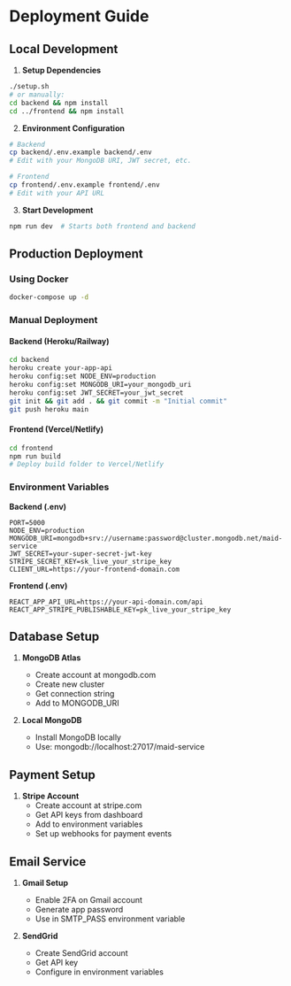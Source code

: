 # Deployment Guide

## Local Development

1. **Setup Dependencies**
```bash
./setup.sh
# or manually:
cd backend && npm install
cd ../frontend && npm install
```

2. **Environment Configuration**
```bash
# Backend
cp backend/.env.example backend/.env
# Edit with your MongoDB URI, JWT secret, etc.

# Frontend  
cp frontend/.env.example frontend/.env
# Edit with your API URL
```

3. **Start Development**
```bash
npm run dev  # Starts both frontend and backend
```

## Production Deployment

### Using Docker
```bash
docker-compose up -d
```

### Manual Deployment

#### Backend (Heroku/Railway)
```bash
cd backend
heroku create your-app-api
heroku config:set NODE_ENV=production
heroku config:set MONGODB_URI=your_mongodb_uri
heroku config:set JWT_SECRET=your_jwt_secret
git init && git add . && git commit -m "Initial commit"
git push heroku main
```

#### Frontend (Vercel/Netlify)
```bash
cd frontend
npm run build
# Deploy build folder to Vercel/Netlify
```

### Environment Variables

**Backend (.env)**
```
PORT=5000
NODE_ENV=production
MONGODB_URI=mongodb+srv://username:password@cluster.mongodb.net/maid-service
JWT_SECRET=your-super-secret-jwt-key
STRIPE_SECRET_KEY=sk_live_your_stripe_key
CLIENT_URL=https://your-frontend-domain.com
```

**Frontend (.env)**
```
REACT_APP_API_URL=https://your-api-domain.com/api
REACT_APP_STRIPE_PUBLISHABLE_KEY=pk_live_your_stripe_key
```

## Database Setup

1. **MongoDB Atlas**
   - Create account at mongodb.com
   - Create new cluster
   - Get connection string
   - Add to MONGODB_URI

2. **Local MongoDB**
   - Install MongoDB locally
   - Use: mongodb://localhost:27017/maid-service

## Payment Setup

1. **Stripe Account**
   - Create account at stripe.com
   - Get API keys from dashboard
   - Add to environment variables
   - Set up webhooks for payment events

## Email Service

1. **Gmail Setup**
   - Enable 2FA on Gmail account
   - Generate app password
   - Use in SMTP_PASS environment variable

2. **SendGrid**
   - Create SendGrid account
   - Get API key
   - Configure in environment variables
